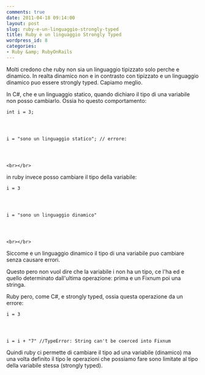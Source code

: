 ```yaml
---
comments: true
date: 2011-04-18 09:14:00
layout: post
slug: ruby-e-un-linguaggio-strongly-typed
title: Ruby è un linguaggio Strongly Typed
wordpress_id: 8
categories:
- Ruby &amp; RubyOnRails
---
```





Molti credono che ruby non sia un linguaggio tipizzato solo perche e dinamico. In realta dinamico non e in contrasto con tipizzato e un linguaggio dinamico puo essere strongly typed. Capiamo meglio.




In C#, che e un linguaggio statico, quando dichiaro il tipo di una variabile non posso cambiarlo. Ossia ho questo comportamento:



    
    int i = 3;



    
    i = "sono un linguaggio statico"; // errore: 



    
    <br></br>




in ruby invece posso cambiare il tipo della variabile:



    
    i = 3



    
    i = "sono un linguaggio dinamico"



    
    <br></br>




Siccome e un linguaggio dinamico il tipo di una variabile puo cambiare senza causare errori.




Questo pero non vuol dire che la variabile i non ha un tipo, ce l'ha ed e quello determinato dall'ultima operazione: prima e un Fixnum poi una stringa.







Ruby pero, come C#, e strongly typed, ossia questa operazione da un errore:






    
    i = 3



    
    i = i + "7" //TypeError: String can't be coerced into Fixnum







Quindi ruby ci permette di cambiare il tipo ad una variabile (dinamico) ma una volta definito il tipo le operazioni che possiamo fare sono limitate al tipo della variabile stessa (strongly typed).
